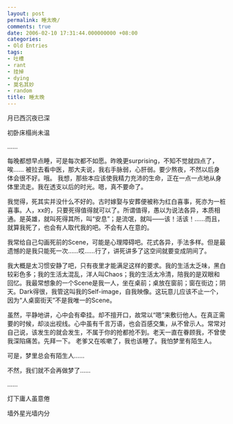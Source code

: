 ```yaml
---
layout: post
permalink: 睡太晚/
comments: true
date: 2006-02-10 17:31:44.000000000 +08:00
categories:
- Old Entries
tags:
- 吐槽
- rant
- 挂掉
- dying
- 莫名其妙
- random
title: 睡太晚
---
```

月已西沉夜已深

初卧床榻尚未温

……

<!--excerpt-->

每晚都想早点睡，可是每次都不如愿。昨晚更surprising，不知不觉就四点了，唉……
被拉去看中医，那大夫说，我右手脉弱，心肝弱。要少熬夜，不然以后身体会很不好。哦。
我想，那些本应该使我精力充沛的生命，正在一点一点地从身体里流走。我在透支以后的时光。嗯，真不要命了。

我觉得，死其实并没什么不好的。古时嫁娶与安葬便被称为红白喜事，死亦为一桩喜事。人，xx的，只要死得值得就可以了。所谓值得，愚以为说法各异，本质相通。是英雄，就叫死得其所，叫“安息”；是流氓，就叫——该！活该！……而且，就算我死了，也会有人取代我的吧。不会有人在意的。

我常给自己勾画死前的Scene，可能是心理障碍吧。花式各异，手法多样。但是最遗憾的是我只能死一次……哎……行了，讲死讲多了这空间就要变成阴间了。

我大概是太习惯安静了吧，只有夜里才能满足这样的要求。我的生活太乏味，黑白较彩色多；我的生活太混乱，洋人叫Chaos；我的生活太冷清，陪我的是双眼和回忆。我最常想象的一个Scene是我一人，坐在桌前；桌放在窗前；窗在街边；阴天。Dark得很，我管这叫我的Self-image，自我映像。这玩意儿应该不止一个，因为“人桌窗街天”不是我唯一的Scene。

虽然，平静地讲，心中会有牵挂。却不擅开口，故常以“嗯”来敷衍他人。在真正需要的时候，却淡出视线。心中虽有千言万语，也会百感交集，从不曾示人。常常对自己说，该发生的就会发生，不属于你的抢都抢不到。老天一直在眷顾我，不曾使我深陷痛苦。先拜一下。
老爹又在咳嗽了，我也该睡了。我怕梦里有陌生人。

可是，梦里总会有陌生人……

不然，我们就不会再做梦了……

……

灯下庸人虽意倦

墙外星光墙内分
